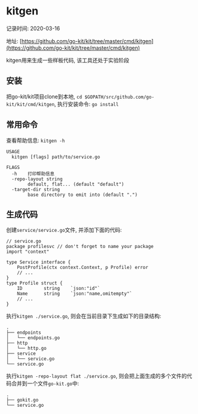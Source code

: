 # kitgen

记录时间: 2020-03-16

地址: [https://github.com/go-kit/kit/tree/master/cmd/kitgen](https://github.com/go-kit/kit/tree/master/cmd/kitgen)

kitgen用来生成一些样板代码, 该工具还处于实验阶段

## 安装

把go-kit/kit项目clone到本地, `cd $GOPATH/src/github.com/go-kit/kit/cmd/kitgen`, 执行安装命令: `go install`

## 常用命令

查看帮助信息: `kitgen -h` 

```
USAGE
  kitgen [flags] path/to/service.go

FLAGS
  -h	打印帮助信息
  -repo-layout string
    	default, flat... (default "default")
  -target-dir string
    	base directory to emit into (default ".")
```

## 生成代码

创建`service/service.go`文件, 并添加下面的代码: 

```
// service.go
package profilesvc // don't forget to name your package
import "context"

type Service interface {
    PostProfile(ctx context.Context, p Profile) error
    // ...
}
type Profile struct {
    ID        string    `json:"id"`
    Name      string    `json:"name,omitempty"`
    // ...
}
```

执行`kitgen ./service.go`, 则会在当前目录下生成如下的目录结构: 

```
.
├── endpoints
│   └── endpoints.go
├── http
│   └── http.go
├── service
│   └── service.go
└── service.go
```

执行`kitgen -repo-layout flat ./service.go`, 则会把上面生成的多个文件的代码合并到一个文件`go-kit.go`中: 

```
.
├── gokit.go
└── service.go
```
